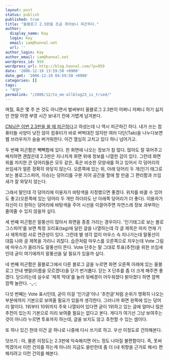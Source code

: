 ```yaml
---
layout: post
status: publish
published: true
title: "올블로그 2.3판을 조금 겪어보니 피곤하다."
author:
  display_name: Kay
  login: Kay
  email: iam@hannal.net
  url: ''
author_login: Kay
author_email: iam@hannal.net
wordpress_id: 959
wordpress_url: http://blog.hannal.com/?p=959
date: '2006-12-19 13:59:50 +0900'
date_gmt: '2006-12-19 04:59:50 +0900'
categories: []
tags:
- "희망"
permalink: "/2006/12/to_me-allblog23_is_tried/"
---
```

<p>며칠, 혹은 몇 주 쓴 것도 아니면서 벌써부터 올블로그 2.3판이 어쩌니 저쩌니 하기 싫지만 연말 어영 부영 시간 보내기 전에 가볍게 남겨본다.</p>
<p><a href="http://blog.cnrocks.net/article-259/allblog-23">CN님은 이번 2.3판을 쓸 때 피곤하다</a>고 하셨는데 나 역시 피곤하긴 하다. 내가 쓰는 컴퓨터들 사양이 낮진 않아 컴퓨터가 바로 버벅대진 않지만 여러 다단(Tab)을 나누다보면 웹 브라우저가 슬슬 버거워한다. 이건 열심히 고치고 있다 하니 넘어가고.</p>
<p>두 번째 피곤함은 빽빽함에 있다. 한 화면에 나오는 정보가 참 많다. 많아도 잘 묶어주고 배치하면 괜찮은데 2.3판은 지나치게 화면 위에 정보를 나열한 감이 있다. 그런데 화면 위를 차지한 큰 덩어리들은 모두 같은, 혹은 비슷한 모양새를 하고 있어서 각 덩어리의 쓰임새가 얼른 정확히 와닿지 않는다. 오른쪽에 있는 위, 아래 덩어리 두 개(인기 태그로 보는 블로그스피어, 이슈)는 덩어리를 구분 지어 공간을 할애 할 만큼 그 편리함과 쓰임새가 잘 와닿지 않는다.</p>
<p>그래서 말인데 각 덩어리에 이용자가 바탕색을 지정했으면 좋겠다. 위치를 바꿀 수 있어도 좋고(오른쪽에 있는 덩어리 두 개만 하더라도 난 아래쪽 덩어리가 더 좋다). 이용자가 자신이 더 원하는 덩어리에 바탕색을 주어 시선을 이끌어주면 자연스레 정보 과부하는 줄여줄 수 있지 않을까 싶다.</p>
<p>세 번째 피곤함은 말풍선이 많아서 화면을 종종 가리는 경우이다. '인기태그로 보는 블로그스피어'를 보면 특정 꼬리표(tag)에 달린 글을 나열하는데 각 글 제목은 마치 연재 기사 제목처럼 서로 연관성이 있다. 그런데 별 생각 없이 마우스 슥 지나가는데 말풍선이 대뜸 나와 글 제목을 가리니 귀찮다. 습관처럼 마우스를 오른쪽으로 치우는데 Vote 그림에 마우스가 올라가도 말풍선이 뜬다. Vote 단추는 말 그대로 투표(추천)을 위한 쓰임새인데 굳이 여기에까지 말풍선을 달 필요가 있을까 싶다.</p>
<p>네 번째 피곤함은 올블로그에서 다른 블로그 글을 누르면 화면 오른쪽 아래에 있는 올블로그 안내 팻말(이름을 모르겠다)을 닫기 번거롭다. 닫는 X 단추를 좀 더 크게 해주면 좋겠다. 닫으려는데 실수로 '제목 막대'를 눌러 뒷배경이 어두워졌다 밝아졌다 하면 깜짝 깜짝 놀란다. -_-;</p>
<p>다섯 번째는 Vote 표시인데, 굳이 이걸 '인기글'이나 '추천글'처럼 순위가 명확히 나오는 부분에까지 기본으로 보여줄 필요가 있을까 생각한다. 그러니까 화면 왼쪽에 있는 덩어리 말이다. 1위부터 10위까지 주욱 나열되어 있다면 굳이 1위하고 있는 글에 얼마나 많은 추천이 있는지 기본으로 미리 보여줄 필요는 없다고 본다. 게다가 여기선 그냥 보여주는 것이 아니라 누르면 투표까지 하는데, 글을 보지도 않고 추천할 수 있는 셈이다.</p>
<p>또 하나 있긴 한데 이건 글 하나로 나중에 다시 쓰기로 하고. 우선 이정도로 건의해본다.</p>
<p>덧쓰기 : 아, 물론 이정도는 2.3판에 익숙해지면 어느 정도 나아질 불편함이다. 즉, 못써먹겠어서 이런 건의를 하는게 아니라 지금도 쓸만한데 좀 더 (내 취향을 근거로 해서) 편해지려고 이런 건의를 해본다.</p>
